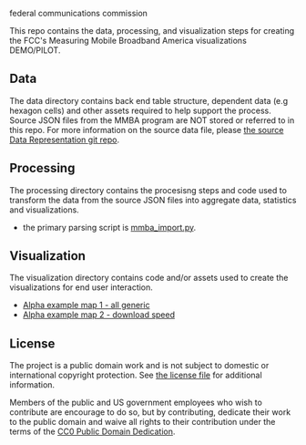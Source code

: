 federal communications commission


This repo contains the data, processing, and visualization steps for creating the FCC's Measuring Mobile Broadband America visualizations DEMO/PILOT.

Data
----
The data directory contains back end table structure, dependent data (e.g hexagon cells) and other assets required to help support the process.  Source JSON files from the MMBA program are NOT stored or referred to in this repo. For more information on the source data file, please [the source Data Representation git repo](https://github.com/FCC/mobile-mba-androidapp/wiki/Data-Representation).

Processing
----------
The processing directory contains the procesisng steps and code used to transform the data from the source JSON files into aggregate data, statistics and visualizations.  
- the primary parsing script is [mmba_import.py](https://github.com/feomike/mmba_viz_processing/blob/master/processing/mmba_import.py).

Visualization
-------------
The visualization directory contains code and/or assets used to create the visualizations for end user interaction.
- [Alpha example map 1 - all generic](http://bl.ocks.org/feomike/7129604)
- [Alpha example map 2 - download speed](http://bl.ocks.org/feomike/7236848)

License
-------

The project is a public domain work and is not subject to domestic or international copyright protection. See [the license file](https://github.com/feomike/mmba_viz_processing/blob/master/license.md) for additional information.

Members of the public and US government employees who wish to contribute are encourage to do so, but by contributing, dedicate their work to the public domain and waive all rights to their contribution under the terms of the [CC0 Public Domain Dedication](http://creativecommons.org/publicdomain/zero/1.0/).
